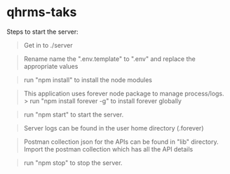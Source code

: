 # qhrms-taks

Steps to start the server:

> Get in to ./server

> Rename name the ".env.template" to ".env" and replace the appropriate values

> run "npm install" to install the node modules

> This application uses forever node package to manage process/logs. 
	> run "npm install forever -g" to install forever globally

> run "npm start" to start the server. 

> Server logs can be found in the user home directory (.forever)

> Postman collection json for the APIs can be found in "lib" directory. Import the postman collection which has all the API details

> run "npm stop" to stop the server.
